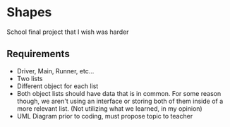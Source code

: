 # Shapes

School final project that I wish was harder

## Requirements

* Driver, Main, Runner, etc...
* Two lists
* Different object for each list
* Both object lists should have data that is in common. For some reason though, we aren't using an interface or storing both of them inside of a more relevant list. (Not utilizing what we learned, in my opinion)
* UML Diagram prior to coding, must propose topic to teacher
